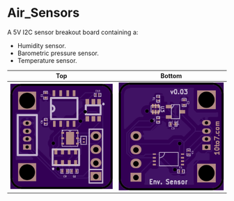 Air_Sensors
===========

A 5V I2C sensor breakout board containing a:
* Humidity sensor.
* Barometric pressure sensor.
* Temperature sensor.

| Top | Bottom |
|---|---|
|![PCBfront]|![PCBback]|

[PCBfront]: front.png "PCB front"
[PCBback]: back.png "PCB Back"
